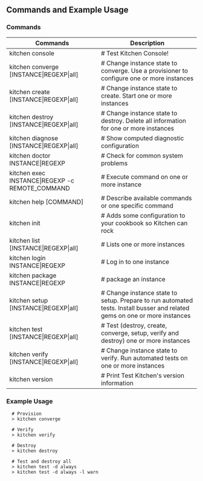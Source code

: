 ## Commands and Example Usage

### Commands

| Commands                                        | Description                                                                                                                |
| ------------------------------------------------|----------------------------------------------------------------------------------------------------------------------------|
| kitchen console                                 | # Test Kitchen Console!                                                                                                    |
| kitchen converge [INSTANCE\|REGEXP\|all]        | # Change instance state to converge. Use a provisioner to configure one or more instances                                  |
| kitchen create [INSTANCE\|REGEXP\|all]          | # Change instance state to create. Start one or more instances                                                             |
| kitchen destroy [INSTANCE\|REGEXP\|all]         | # Change instance state to destroy. Delete all information for one or more instances                                       |
| kitchen diagnose [INSTANCE\|REGEXP\|all]        | # Show computed diagnostic configuration                                                                                   |
| kitchen doctor INSTANCE\|REGEXP                 | # Check for common system problems                                                                                         |
| kitchen exec INSTANCE\|REGEXP -c REMOTE_COMMAND | # Execute command on one or more instance                                                                                  |
| kitchen help [COMMAND]                          | # Describe available commands or one specific command                                                                      |
| kitchen init                                    | # Adds some configuration to your cookbook so Kitchen can rock                                                             |
| kitchen list [INSTANCE\|REGEXP\|all]            | # Lists one or more instances                                                                                              |
| kitchen login INSTANCE\|REGEXP                  | # Log in to one instance                                                                                                   |
| kitchen package INSTANCE\|REGEXP                | # package an instance                                                                                                      |
| kitchen setup [INSTANCE\|REGEXP\|all]           | # Change instance state to setup. Prepare to run automated tests. Install busser and related gems on one or more instances |
| kitchen test [INSTANCE\|REGEXP\|all]            | # Test (destroy, create, converge, setup, verify and destroy) one or more instances                                        |
| kitchen verify [INSTANCE\|REGEXP\|all]          | # Change instance state to verify. Run automated tests on one or more instances                                            |
| kitchen version                                 | # Print Test Kitchen's version information                                                                                 |

### Example Usage

```
  # Provision
  > kitchen converge

  # Verify
  > kitchen verify

  # Destroy
  > kitchen destroy

  # Test and destroy all
  > kitchen test -d always
  > kitchen test -d always -l warn
```
